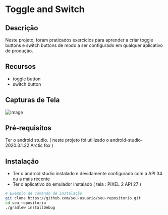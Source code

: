 # Toggle and Switch

## Descrição

Neste projeto, foram praticados exercicios para aprender a criar toggle buttons e switch buttons de modo a ser configurado em qualquer aplicativo de produção.

## Recursos

- toggle button
- switch button

## Capturas de Tela

![image](https://github.com/AnnaKarolineNunes/ToogleAndSwitch/assets/101477642/5f6daa0c-7856-421d-ae9e-6fce3c0fae1e)

## Pré-requisitos

Ter o android studio. ( neste projeto foi utilizado o android-studio-2020.3.1.22 Arctic fox )

## Instalação

- Ter o android studio instalado e devidamente configurado com a API 34 ou a mais recente
- Ter o aplicativo do emulador instalado ( tela : PIXEL 2 API 27 )

```bash
# Exemplo de comando de instalação
git clone https://github.com/seu-usuario/seu-repositorio.git
cd seu-repositorio
./gradlew installDebug
